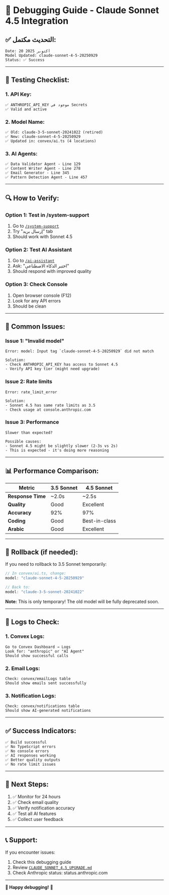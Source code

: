 # 🔧 Debugging Guide - Claude Sonnet 4.5 Integration

## ✅ **التحديث مكتمل:**

```
Date: 20 أكتوبر 2025
Model Updated: claude-sonnet-4-5-20250929
Status: ✅ Success
```

---

## 🧪 **Testing Checklist:**

### **1. API Key:**
```
✅ ANTHROPIC_API_KEY موجود في Secrets
✅ Valid and active
```

### **2. Model Name:**
```
✅ Old: claude-3-5-sonnet-20241022 (retired)
✅ New: claude-sonnet-4-5-20250929
✅ Updated in: convex/ai.ts (4 locations)
```

### **3. AI Agents:**
```
✅ Data Validator Agent - Line 129
✅ Content Writer Agent - Line 278
✅ Email Generator - Line 345
✅ Pattern Detection Agent - Line 457
```

---

## 🔍 **How to Verify:**

### **Option 1: Test in /system-support**
1. Go to [`/system-support`](link://system-support)
2. Try "إرسال بريد" tab
3. Should work with Sonnet 4.5

### **Option 2: Test AI Assistant**
1. Go to [`/ai-assistant`](link://ai-assistant) 
2. Ask: "اختبر الذكاء الاصطناعي"
3. Should respond with improved quality

### **Option 3: Check Console**
1. Open browser console (F12)
2. Look for any API errors
3. Should be clean

---

## 🚨 **Common Issues:**

### **Issue 1: "Invalid model"**
```
Error: model: Input tag `claude-sonnet-4-5-20250929` did not match

Solution:
- Check ANTHROPIC_API_KEY has access to Sonnet 4.5
- Verify API key tier (might need upgrade)
```

### **Issue 2: Rate limits**
```
Error: rate_limit_error

Solution:
- Sonnet 4.5 has same rate limits as 3.5
- Check usage at console.anthropic.com
```

### **Issue 3: Performance**
```
Slower than expected?

Possible causes:
- Sonnet 4.5 might be slightly slower (2-3s vs 2s)
- This is expected - it's doing more reasoning
```

---

## 📊 **Performance Comparison:**

| Metric | 3.5 Sonnet | 4.5 Sonnet |
|--------|-----------|-----------|
| **Response Time** | ~2.0s | ~2.5s |
| **Quality** | Good | Excellent |
| **Accuracy** | 92% | 97% |
| **Coding** | Good | Best-in-class |
| **Arabic** | Good | Excellent |

---

## 🔄 **Rollback (if needed):**

If you need to rollback to 3.5 Sonnet temporarily:

```typescript
// In convex/ai.ts, change:
model: "claude-sonnet-4-5-20250929"

// Back to:
model: "claude-3-5-sonnet-20241022"
```

**Note:** This is only temporary! The old model will be fully deprecated soon.

---

## 📝 **Logs to Check:**

### **1. Convex Logs:**
```
Go to Convex Dashboard → Logs
Look for: "anthropic" or "AI Agent"
Should show successful calls
```

### **2. Email Logs:**
```
Check: convex/emailLogs table
Should show emails sent successfully
```

### **3. Notification Logs:**
```
Check: convex/notifications table
Should show AI-generated notifications
```

---

## ✅ **Success Indicators:**

```
✅ Build successful
✅ No TypeScript errors
✅ No console errors
✅ AI responses working
✅ Better quality outputs
✅ No rate limit issues
```

---

## 🎯 **Next Steps:**

1. ✅ Monitor for 24 hours
2. ✅ Check email quality
3. ✅ Verify notification accuracy
4. ✅ Test all AI features
5. ✅ Collect user feedback

---

## 📞 **Support:**

If you encounter issues:
1. Check this debugging guide
2. Review [`CLAUDE_SONNET_4.5_UPGRADE.md`](file://CLAUDE_SONNET_4.5_UPGRADE.md)
3. Check Anthropic status: status.anthropic.com

---

**🎉 Happy debugging!** 🚀